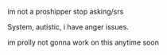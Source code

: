 im not a proshipper stop asking/srs

System, autistic, i have anger issues.

im prolly not gonna work on this anytime soon

